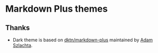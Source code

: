 # Markdown Plus themes


## Thanks

- Dark theme is based on [dktn/markdown-plus](https://github.com/dktn/markdown-plus) maintained by [Adam Szlachta](https://github.com/dktn).
